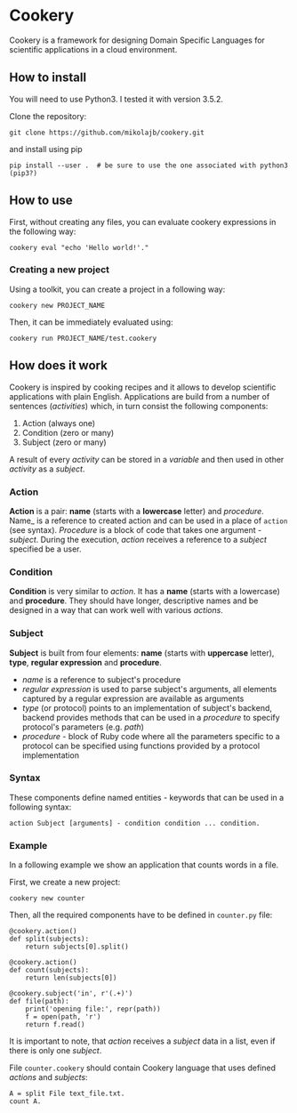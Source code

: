 # Cookery #

Cookery is a framework for designing Domain Specific Languages for scientific applications in a cloud environment.

## How to install ##

You will need to use Python3. I tested it with version 3.5.2.

Clone the repository:

```
git clone https://github.com/mikolajb/cookery.git
```

and install using pip

```
pip install --user .  # be sure to use the one associated with python3 (pip3?)
```

## How to use ##

First, without creating any files, you can evaluate cookery expressions in the following way:

```
cookery eval "echo 'Hello world!'."
```

### Creating a new project ###

Using a toolkit, you can create a project in a following way:

```
cookery new PROJECT_NAME
```

Then, it can be immediately evaluated using:

```
cookery run PROJECT_NAME/test.cookery
```

## How does it work ##

Cookery is inspired by cooking recipes and it allows to develop scientific applications with plain English. Applications are build from a number of sentences (_activities_) which, in turn consist the following components:

1. Action (always one)
1. Condition (zero or many)
1. Subject (zero or many)

A result of every _activity_ can be stored in a _variable_ and then used in other _activity_ as a _subject_.


### Action ###

__Action__ is a pair: __name__ (starts with a __lowercase__ letter) and _procedure_. Name_ is a reference to created action and can be used in a place of `action` (see syntax). _Procedure_ is a block of code that takes one argument - _subject_. During the execution, _action_ receives a reference to a _subject_ specified be a user.

### Condition ###

__Condition__ is very similar to _action_. It has a __name__ (starts with a lowercase) and __procedure__. They should have longer, descriptive names and be designed in a way that can work well with various _actions_.

### Subject ###

__Subject__ is built from four elements: __name__ (starts with __uppercase__ letter), __type__, __regular expression__ and __procedure__.

- _name_ is a reference to subject's procedure
- _regular expression_ is used to parse subject's arguments, all elements captured by a regular expression are available as arguments
- _type_ (or protocol) points to an implementation of subject's backend, backend provides methods that can be used in a _procedure_ to specify protocol's parameters (e.g. _path_)
- _procedure_ - block of Ruby code where all the parameters specific to a protocol can be specified using functions provided by a protocol implementation

### Syntax ###

These components define named entities - keywords that can be used in a following syntax:

    action Subject [arguments] - condition condition ... condition.

### Example ###

In a following example we show an application that counts words in a file.

First, we create a new project:

    cookery new counter

Then, all the required components have to be defined in `counter.py` file:

```
@cookery.action()
def split(subjects):
    return subjects[0].split()

@cookery.action()
def count(subjects):
    return len(subjects[0])

@cookery.subject('in', r'(.+)')
def file(path):
    print('opening file:', repr(path))
    f = open(path, 'r')
    return f.read()
```

It is important to note, that _action_ receives a _subject_ data in a list, even if there is only one _subject_.

File `counter.cookery` should contain Cookery language that uses defined _actions_ and _subjects_:

```
A = split File text_file.txt.
count A.
```

